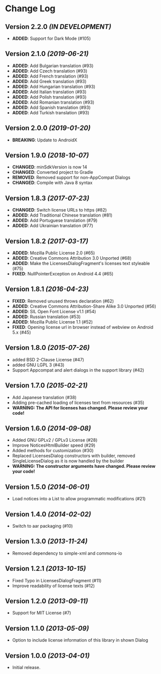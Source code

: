 Change Log
==========

Version 2.2.0 *(IN DEVELOPMENT)*
--------------------------------

* **ADDED**: Support for Dark Mode (#105)

Version 2.1.0 *(2019-06-21)*
----------------------------

* **ADDED**: Add Bulgarian translation (#93)
* **ADDED**: Add Czech translation (#93)
* **ADDED**: Add French translation (#93)
* **ADDED**: Add Greek translation (#93)
* **ADDED**: Add Hungarian translation (#93)
* **ADDED**: Add Italian translation (#93)
* **ADDED**: Add Polish translation (#93)
* **ADDED**: Add Romanian translation (#93)
* **ADDED**: Add Spanish translation (#93)
* **ADDED**: Add Turkish translation (#93)

Version 2.0.0 *(2019-01-20)*
--------------------------------

* **BREAKING**: Update to AndroidX

Version 1.9.0 *(2018-10-07)*
----------------------------

* **CHANGED**: minSdkVersion is now 14
* **CHANGED**: Converted project to Gradle
* **REMOVED**: Removed support for non-AppCompat Dialogs
* **CHANGED**: Compile with Java 8 syntax

Version 1.8.3 *(2017-07-23)*
----------------------------

* **CHANGED**: Switch license URLs to https (#82)
* **ADDED**: Add Traditional Chinese translation (#81)
* **ADDED**: Add Portuguese translation (#79)
* **ADDED**: Add Ukrainian translation (#77)

Version 1.8.2 *(2017-03-17)*
----------------------------

* **ADDED**: Mozilla Public License 2.0 (#65)
* **ADDED**: Creative Commons Attribution 3.0 Unported (#68)
* **ADDED**: Make the LicensesDialogFragment's licenses text styleable (#75)
* **FIXED**: NullPointerException on Android 4.4 (#65)

Version 1.8.1 *(2016-04-23)*
----------------------------

* **FIXED**: Removed unused throws declaration (#62)
* **ADDED**: Creative Commons Attribution-Share Alike 3.0 Unported (#56)
* **ADDED**: SIL Open Font License v1.1 (#54)
* **ADDED**: Russian translation (#53)
* **ADDED**: Mozilla Public License 1.1 (#52)
* **FIXED**: Opening license url in browser instead of webview on Android 5.x (#45)

Version 1.8.0 *(2015-07-26)*
----------------------------

* added BSD 2-Clause License (#47)
* added GNU LGPL 3 (#43)
* Support Appcompat and alert dialogs in the support library (#42)

Version 1.7.0 *(2015-02-21)*
----------------------------

* Add Japanese translation (#38)
* Adding pre-cached loading of licenses text from resources (#35)
* **WARNING: The API for licenses has changed. Please review your code!**

Version 1.6.0 *(2014-09-08)*
----------------------------

* Added GNU GPLv2 / GPLv3 License (#28)
* Improve NoticesHtmlBuilder speed (#29)
* Added methods for customization (#30)
* Replaced LicensesDialog constructors with builder, removed SingleLicenseDialog as it is now handled by the builder
* **WARNING: The constructor arguments have changed. Please review your code!**

Version 1.5.0 *(2014-06-01)*
----------------------------

* Load notices into a List to allow programmatic modifications (#21)

Version 1.4.0 *(2014-02-02)*
----------------------------

* Switch to aar packaging (#10)

Version 1.3.0 *(2013-11-24)*
----------------------------

* Removed dependency to simple-xml and commons-io

Version 1.2.1 *(2013-10-15)*
----------------------------

* Fixed Typo in LicensesDialogFragment (#11)
* Improve readability of license texts (#12)

Version 1.2.0 *(2013-09-11)*
----------------------------

* Support for MIT License (#7)

Version 1.1.0 *(2013-05-09)*
----------------------------

* Option to include license information of this library in shown Dialog


Version 1.0.0 *(2013-04-01)*
----------------------------

* Initial release.
